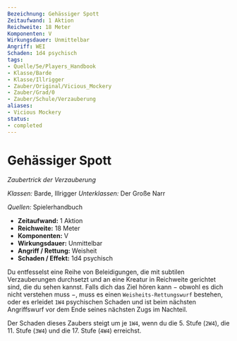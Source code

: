 ```yaml
---
Bezeichnung: Gehässiger Spott
Zeitaufwand: 1 Aktion
Reichweite: 18 Meter
Komponenten: V
Wirkungsdauer: Unmittelbar
Angriff: WEI
Schaden: 1d4 psychisch
tags:
- Quelle/5e/Players_Handbook
- Klasse/Barde
- Klasse/Illrigger
- Zauber/Original/Vicious_Mockery
- Zauber/Grad/0
- Zauber/Schule/Verzauberung
aliases:
- Vicious Mockery
status:
- completed
---
```

# Gehässiger Spott
*Zaubertrick der Verzauberung*

_Klassen:_ Barde, Illrigger
_Unterklassen:_ Der Große Narr

_Quellen:_ Spielerhandbuch

- **Zeitaufwand:** 1 Aktion
- **Reichweite:** 18 Meter
- **Komponenten:** V
- **Wirkungsdauer:** Unmittelbar
- **Angriff / Rettung:** Weisheit
- **Schaden / Effekt:** 1d4 psychisch

Du entfesselst eine Reihe von Beleidigungen, die mit subtilen Verzauberungen durchsetzt und an eine Kreatur in Reichweite gerichtet sind, die du sehen kannst. Falls dich das Ziel hören kann − obwohl es dich nicht verstehen muss −, muss es einen `Weisheits-Rettungswurf` bestehen, oder es erleidet `1W4` psychischen Schaden und ist beim nächsten Angriffswurf vor dem Ende seines nächsten Zugs im Nachteil.

Der Schaden dieses Zaubers steigt um je `1W4`, wenn du die 5. Stufe (`2W4`), die 11. Stufe (`3W4`) und die 17. Stufe (`4W4`) erreichst.